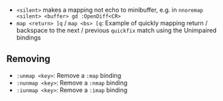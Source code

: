 - `<silent>` makes a mapping not echo to minibuffer, e.g. in `nnoremap <silent> <buffer> gd :OpenDiff<CR>`
- `map <return> ]q` / `map <bs> [q`: Example of quickly mapping return / backspace to the next / previous `quickfix` match using the Unimpaired bindings

## Removing

- `:unmap <key>`: Remove a `:map` binding
- `:nunmap <key>`: Remove a `:nmap` binding
- `:iunmap <key>`: Remove a `:imap` binding
